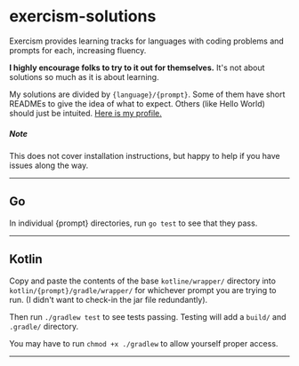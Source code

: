 # exercism-solutions
Exercism provides learning tracks for languages with coding problems and prompts for each, increasing fluency.

**I highly encourage folks to try to it out for themselves.** It's not about solutions so much as it is about learning.

My solutions are divided by ```{language}/{prompt}```. Some of them have short READMEs to give the idea of what to expect. Others (like Hello World) should just be intuited. [Here is my profile.](https://exercism.io/profiles/willfolsom)

##### Note
This does not cover installation instructions, but happy to help if you have issues along the way.

---

## Go
In individual {prompt} directories, run ```go test``` to see that they pass.

---

## Kotlin

Copy and paste the contents of the base ```kotline/wrapper/``` directory into ```kotlin/{prompt}/gradle/wrapper/``` for whichever prompt you are trying to run. (I didn't want to check-in the jar file redundantly).

Then run ```./gradlew test``` to see tests passing. Testing will add a ```build/``` and ```.gradle/``` directory.

You may have to run ```chmod +x ./gradlew``` to allow yourself proper access.

---
